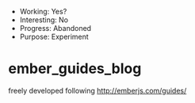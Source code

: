 * Working: Yes?
* Interesting: No
* Progress: Abandoned
* Purpose: Experiment


# ember_guides_blog
freely developed following http://emberjs.com/guides/
